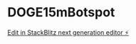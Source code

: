# DOGE15mBotspot

[Edit in StackBlitz next generation editor ⚡️](https://stackblitz.com/~/github.com/jarzapalo/DOGE15mBotspot)